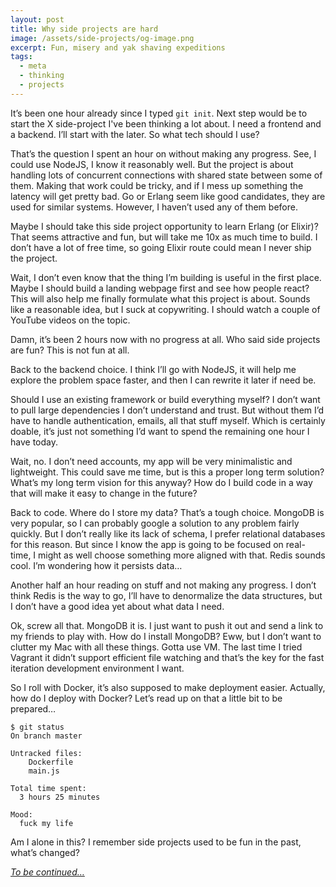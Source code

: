 ```yaml
---
layout: post
title: Why side projects are hard
image: /assets/side-projects/og-image.png
excerpt: Fun, misery and yak shaving expeditions
tags:
  - meta
  - thinking
  - projects
---
```


It’s been one hour already since I typed `git init`. Next step would be to start the X side-project I've been thinking a lot about. I need a frontend and a backend. I’ll start with the later. So what tech should I use?

That’s the question I spent an hour on without making any progress. See, I could use NodeJS, I know it reasonably well. But the project is about handling lots of concurrent connections with shared state between some of them. Making that work could be tricky, and if I mess up something the latency will get pretty bad. Go or Erlang seem like good candidates, they are used for similar systems. However, I haven’t used any of them before.

Maybe I should take this side project opportunity to learn Erlang (or Elixir)? That seems attractive and fun, but will take me 10x as much time to build. I don’t have a lot of free time, so going Elixir route could mean I never ship the project.

Wait, I don’t even know that the thing I’m building is useful in the first place. Maybe I should build a landing webpage first and see how people react? This will also help me finally formulate what this project is about. Sounds like a reasonable idea, but I suck at copywriting. I should watch a couple of YouTube videos on the topic.

Damn, it’s been 2 hours now with no progress at all. Who said side projects are fun? This is not fun at all.

Back to the backend choice. I think I’ll go with NodeJS, it will help me explore the problem space faster, and then I can rewrite it later if need be.

Should I use an existing framework or build everything myself? I don’t want to pull large dependencies I don’t understand and trust. But without them I’d have to handle authentication, emails, all that stuff myself. Which is certainly doable, it’s just not something I’d want to spend the remaining one hour I have today.

Wait, no. I don’t need accounts, my app will be very minimalistic and lightweight. This could save me time, but is this a proper long term solution? What’s my long term vision for this anyway? How do I build code in a way that will make it easy to change in the future?

Back to code. Where do I store my data? That’s a tough choice. MongoDB is very popular, so I can probably google a solution to any problem fairly quickly. But I don’t really like its lack of schema, I prefer relational databases for this reason. But since I know the app is going to be focused on real-time, I might as well choose something more aligned with that. Redis sounds cool. I’m wondering how it persists data…

Another half an hour reading on stuff and not making any progress. I don’t think Redis is the way to go, I’ll have to denormalize the data structures, but I don’t have a good idea yet about what data I need.

Ok, screw all that. MongoDB it is. I just want to push it out and send a link to my friends to play with. How do I install MongoDB? Eww, but I don’t want to clutter my Mac with all these things. Gotta use VM. The last time I tried Vagrant it didn’t support efficient file watching and that’s the key for the fast iteration development environment I want.

So I roll with Docker, it’s also supposed to make deployment easier. Actually, how do I deploy with Docker? Let’s read up on that a little bit to be prepared…

```
$ git status
On branch master

Untracked files:
    Dockerfile
    main.js

Total time spent:
  3 hours 25 minutes

Mood:
  fuck my life
```

Am I alone in this? I remember side projects used to be fun in the past, what’s changed?

[_To be continued…_](/no-constraints-no-fun)
